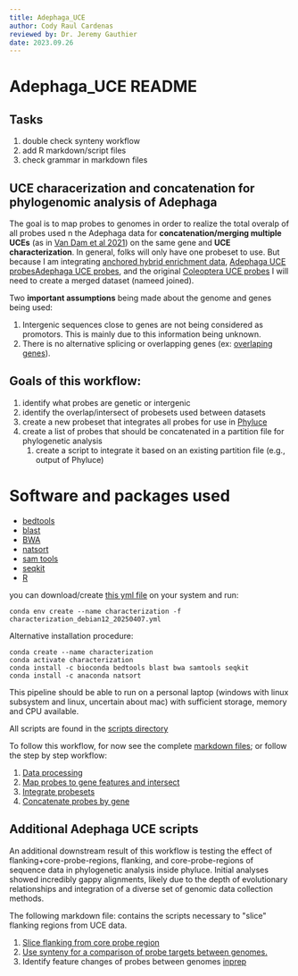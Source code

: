 ```yaml
---
title: Adephaga_UCE
author: Cody Raul Cardenas
reviewed by: Dr. Jeremy Gauthier
date: 2023.09.26
---
```


# Adephaga_UCE README 

## Tasks

1. double check synteny workflow
2. add R markdown/script files
3. check grammar in markdown files

## UCE characerization and concatenation for phylogenomic analysis of Adephaga

The goal is to map probes to genomes in order to realize the total overalp of all probes used n the Adephaga data for __concatenation/merging multiple UCEs__ (as in [Van Dam et al 2021](https://academic.oup.com/sysbio/article/70/2/307/5880562)) on the same gene and __UCE characterization__. In general, folks will only have one probeset to use. But because I am integrating [anchored hybrid enrichment data](https://resjournals.onlinelibrary.wiley.com/doi/full/10.1111/syen.12508), [Adephaga UCE probes](https://onlinelibrary.wiley.com/doi/full/10.1002/ece3.5260)[Adephaga UCE probes](https://onlinelibrary.wiley.com/doi/full/10.1002/ece3.5260), and the original [Coleoptera UCE probes](https://besjournals.onlinelibrary.wiley.com/doi/10.1111/2041-210X.12754) I will need to create a merged dataset (nameed joined).

Two **important assumptions** being made about the genome and genes being used:
1. Intergenic sequences close to genes are not being considered as promotors. This is mainly due to this information being unknown.
2. There is no alternative splicing or overlapping genes (ex: [overlaping genes](https://doi.org/10.1186/s12864-021-08039-6)).


## Goals of this workflow:
1. identify what probes are genetic or intergenic 
2. identify the overlap/intersect of probesets used between datasets
3. create a new probeset that integrates all probes for use in [Phyluce](https://phyluce.readthedocs.io/en/latest/)
4. create a list of probes that should be concatenated in a partition file for phylogenetic analysis
    1. create a script to integrate it based on an existing partition file (e.g., output of Phyluce)

# Software and packages used

* [bedtools](https://bedtools.readthedocs.io/en/latest/)
* [blast](http://blast.ncbi.nlm.nih.gov/Blast.cgi?PAGE_TYPE=BlastDocs)
* [BWA](https://bio-bwa.sourceforge.net/)
* [natsort](https://anaconda.org/anaconda/natsort)
* [sam tools](http://www.htslib.org/)
* [seqkit](https://bioinf.shenwei.me/seqkit/)
* [R](https://www.r-project.org/)

you can download/create [this yml file](https://github.com/crcardenas/Adephaga_UCE/blob/main/characterization_debian12_20250407.yml) on your system and run:

```
conda env create --name characterization -f characterization_debian12_20250407.yml
```

Alternative installation procedure:
```
conda create --name characterization
conda activate characterization
conda install -c bioconda bedtools blast bwa samtools seqkit 
conda install -c anaconda natsort
```

This pipeline should be able to run on a personal laptop (windows with linux subsystem and linux, uncertain about mac) with sufficient storage, memory and CPU available.

All scripts are found in the [scripts directory](/scripts/)

To follow this workflow, for now see the complete [markdown files](/markdown_files/workflow_v4_26092023.md); or follow the step by step workflow:
1. [Data processing](/markdown_files/data_processing.md)
2. [Map probes to gene features and intersect](/markdown_files/map_probes_and_intersect.md)
3. [Integrate probesets](/markdown_files/integrate_pobesets.md)
4. [Concatenate probes by gene](/markdown_files/concatenate_loci.md)


## Additional Adephaga UCE scripts

An additional downstream result of this workflow is testing the effect of flanking+core-probe-regions, flanking, and core-probe-regions of sequence data in phylogenetic analysis inside phyluce. Initial analyses showed incredibly gappy alignments, likely due to the depth of evolutionary relationships and integration of a diverse set of genomic data collection methods. 

The following markdown file: contains the scripts necessary to "slice" flanking regions from UCE data.

1. [Slice flanking from core probe region](https://github.com/crcardenas/Adephaga_UCE/blob/main/markdown_files/Slice_flanking_from_core.md)
2. [Use synteny for a comparison of probe targets between genomes.](/synteny_workflow/synteny_workflow.md)
3. Identify feature changes of probes between genomes [inprep](https://github.com/crcardenas/Adephaga_UCE)
